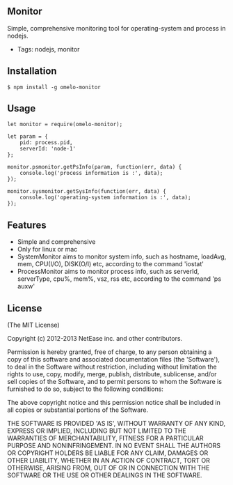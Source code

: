 ## Monitor

Simple, comprehensive monitoring tool for operating-system and process in nodejs.
* Tags: nodejs, monitor

## Installation

	$ npm install -g omelo-monitor

## Usage

	let monitor = require(omelo-monitor);

	let param = {
		pid: process.pid,
		serverId: 'node-1'
	};

	monitor.psmonitor.getPsInfo(param, function(err, data) {
		console.log('process information is :', data);
	});

	monitor.sysmonitor.getSysInfo(function(err, data) {
		console.log('operating-system information is :', data);
	});

## Features

  * Simple and comprehensive
  * Only for linux or mac 
  * SystemMonitor aims to monitor system info, such as hostname, loadAvg, mem, CPU(I/O), DISK(O/I) etc, according to the command 'iostat'
  * ProcessMonitor aims to monitor process info, such as serverId, serverType, cpu%, mem%, vsz, rss etc, according to the command 'ps auxw'


## License

(The MIT License)

Copyright (c) 2012-2013 NetEase inc. and other contributors.

Permission is hereby granted, free of charge, to any person obtaining
a copy of this software and associated documentation files (the
'Software'), to deal in the Software without restriction, including
without limitation the rights to use, copy, modify, merge, publish,
distribute, sublicense, and/or sell copies of the Software, and to
permit persons to whom the Software is furnished to do so, subject to
the following conditions:

The above copyright notice and this permission notice shall be
included in all copies or substantial portions of the Software.

THE SOFTWARE IS PROVIDED 'AS IS', WITHOUT WARRANTY OF ANY KIND,
EXPRESS OR IMPLIED, INCLUDING BUT NOT LIMITED TO THE WARRANTIES OF
MERCHANTABILITY, FITNESS FOR A PARTICULAR PURPOSE AND NONINFRINGEMENT.
IN NO EVENT SHALL THE AUTHORS OR COPYRIGHT HOLDERS BE LIABLE FOR ANY
CLAIM, DAMAGES OR OTHER LIABILITY, WHETHER IN AN ACTION OF CONTRACT,
TORT OR OTHERWISE, ARISING FROM, OUT OF OR IN CONNECTION WITH THE
SOFTWARE OR THE USE OR OTHER DEALINGS IN THE SOFTWARE.
